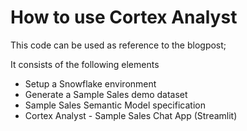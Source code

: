 # How to use Cortex Analyst

This code can be used as reference to the blogpost; <link Medium to blogpost>

It consists of the following elements

- Setup a Snowflake environment
- Generate a Sample Sales demo dataset
- Sample Sales Semantic Model specification
- Cortex Analyst - Sample Sales Chat App (Streamlit)


